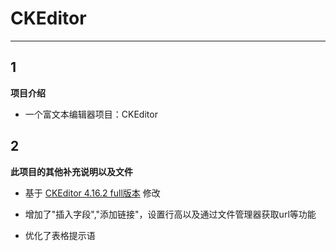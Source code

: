 # CKEditor

---
 
## 1
**项目介绍**
 
- 一个富文本编辑器项目：CKEditor
 
 
 
## 2
**此项目的其他补充说明以及文件**
 
- 基于 [CKEditor 4.16.2 full版本](https://github.com/ckeditor/ckeditor4/tree/4.16.2) 修改

- 增加了"插入字段","添加链接"，设置行高以及通过文件管理器获取url等功能

- 优化了表格提示语
 

